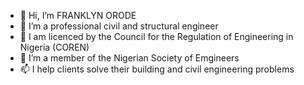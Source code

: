 - 👋 Hi, I’m FRANKLYN ORODE 
- 👀 I’m a professional civil and structural engineer 
- 🌱 I am licenced by the Council for the Regulation of Engineering in Nigeria (COREN) 
- 💞️ I’m a member of the Nigerian Society of Emgineers
- 📫 I help clients solve their building and civil engineering problems 

<!--
is a ✨ special ✨ repository because its `README.md` (this file) appears on your GitHub profile.
You can click the Preview link to take a look at your changes.
--->
